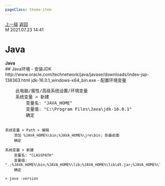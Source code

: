 ```yaml
---
pageClass: theme-item
---
```

<div class="extend-header">
    <div class="info">
        <div class="record">
            <a class="back" href="./">上一级</a>
            <a class="back" href="./">返回</a>
        </div>        
        <div class="mini">
            <span>M 2021.07.23 14:41</span>
        </div>
    </div>
    <div class="content"></div>
</div>
<div class="content-header">
<h1>Java</h1><strong>Java</strong>
</div>
<div class="static-content">
## Java环境
- 安装JDK
    http://www.oracle.com/technetwork/java/javase/downloads/index-jsp-138363.html   jdk-16.0.1_windows-x64_bin.exe
- 配置环境变量
<pre>
    此电脑/属性/高级系统设置/环境变量
    系统变量 > 新建
        变量名: "JAVA_HOME"
        变量值: "C:\Program Files\Java\jdk-16.0.1"
        确定

    系统变量 > Path > 编辑
        添加 %JAVA_HOME%\bin;%JAVA_HOME%\jre\bin; 到最前面 
        确定
    
    系统变量 > 新建
        变量名: "CLASSPATH"
        变量值: ".;%JAVA_HOME%\bin;%JAVA_HOME%\lib;%JAVA_HOME%\lib\dt.jar;%JAVA_HOME%\lib\tools.jar"  
        确定

    > java -version
</pre>

</div>